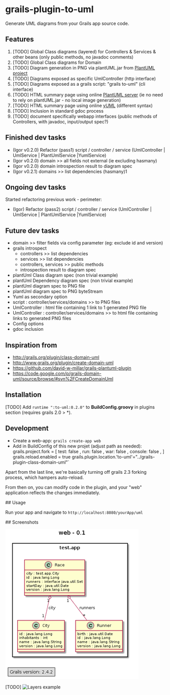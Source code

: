grails-plugin-to-uml
=============================

Generate UML diagrams from your Grails app source code.

## Features
  1. [TODO] Global Class diagrams (layered) for Controllers & Services & other beans (only public methods, no javadoc comments)
  1. [TODO] Global Class diagrams for Domain  
  1. [TODO] Diagram generation in PNG via plantUML.jar from [PlantUML project](http://plantuml.sourceforge.net/)
  1. [TODO] Diagrams exposed as specific UmlController (http interface)
  1. [TODO] Diagrams exposed as a grails script: "grails to-uml" (cli interface)
  1. [TODO] HTML summary page using online [PlantUML server](http://www.plantuml.com/plantuml) (ie no need to rely on plantUML.jar - no local image generation) 
  1. [TODO] HTML summary page using online [yUML](http://www.yuml.me/diagram/scruffy/class/draw) (different syntax)
  1. [TODO] Inclusion in standard gdoc process
  1. [TODO] document specifically webapp interfaces (public methods of Controllers, with javadoc, input/output spec?) 
  
## Finished dev tasks  
* (Igor v0.2.0) Refactor (pass1) script / controller / service (UmlController | UmlService | PlantUmlService |YumlService)
* (Igor v0.2.0) domain >> all fields not external (ie excluding hasmany)
* (Igor v0.2.0) domain introspection result to diagram spec
* (Igor v0.2.1) domains >> list dependencies (hasmany)1
  
## Ongoing dev tasks  
Started refactoring previous work - perimeter: 
* (Igor) Refactor (pass2) script / controller / service (UmlController | UmlService | PlantUmlService |YumlService)

## Future dev tasks  
* domain >> filter fields via config parameter (eg: exclude id and version)
* grails introspect 
  * controllers >> list dependencies
  * services >> list dependencies
  * controllers, services >> public methods
  * introspection result to diagram spec
* plantUml Class diagram spec (non trivial example)
* plantUml Dependency diagram spec (non trivial example)
* plantUml diagram spec to PNG file
* plantUml diagram spec to PNG byteStream  
* Yuml as secondary option
* script : controller/services/domains >> to PNG files
* UmlController : html file containing 1 link to 1 generated PNG file
* UmlController : controller/services/domains >> to html file containing links to generated PNG files
* Config options
* gdoc inclusion

  
## Inspiration from 
* http://grails.org/plugin/class-domain-uml
* http://www.grails.org/plugin/create-domain-uml
* https://github.com/david-w-millar/grails-plantuml-plugin
* https://code.google.com/p/grails-domain-uml/source/browse/#svn%2FCreateDomainUml

## Installation

[TODO]
Add `runtime ":to-uml:0.2.0"` to **BuildConfig.groovy** in plugins section (requires grails 2.0 > *).

## Development

* Create a web-app: `grails create-app web` 
* Add in BuildConfig of this new projet (adjust path as needed): 
    grails.project.fork = [
        test: false , 
        run: false , 
        war: false , 
        console: false , 
    ]
    grails.reload.enabled = true
    grails.plugin.location.'to-uml'="../grails-plugin-class-domain-uml"`

Apart from the last line, we're basically turning off grails 2.3 forking process, which hampers auto-reload. 

From then on, you can modify code in the plugin, and your "web" application reflects the changes immediately.

## Usage

Run your app and navigate to `http://localhost:8080/yourApp/uml`

## Screenshots

![Domain example](src/gdoc/0.2.1-domain.png)

[TODO] ![Layers example](src/gdoc/0.2.0-layers.png)
